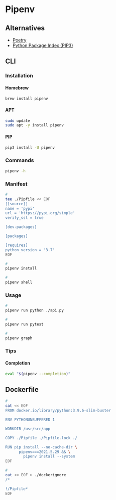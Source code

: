 # Pipenv

## Alternatives

- [Poetry](/poetry.md)
- [Python Package Index (PIP3)](/pip3.md)

## CLI

### Installation

#### Homebrew

```sh
brew install pipenv
```

#### APT

```sh
sudo update
sudo apt -y install pipenv
```

#### PIP

```sh
pip3 install -U pipenv
```

### Commands

```sh
pipenv -h
```

### Manifest

```sh
#
tee ./Pipfile << EOF
[[source]]
name = 'pypi'
url = 'https://pypi.org/simple'
verify_ssl = true

[dev-packages]

[packages]

[requires]
python_version = '3.7'
EOF

#
pipenv install

#
pipenv shell
```

### Usage

```sh
#
pipenv run python ./api.py

#
pipenv run pytest

#
pipenv graph
```

### Tips

#### Completion

```sh
eval "$(pipenv --completion)"
```

## Dockerfile

```sh
#
cat << EOF
FROM docker.io/library/python:3.9.6-slim-buster

ENV PYTHONUNBUFFERED 1

WORKDIR /usr/src/app

COPY ./Pipfile ./Pipfile.lock ./

RUN pip install --no-cache-dir \
      pipenv===2021.5.29 && \
        pipenv install --system
EOF

#
cat << EOF > ./dockerignore
/*

!/Pipfile*
EOF
```

<!--
RUN apt-get update && \
    apt-get --no-install-recommends -y install \
      gcc=4:8.3.0-1 && \
    apt-get clean && \
    rm -rf /var/lib/apt/lists/*
-->

<!--
gcc
linux-libc-dev
libc6-dev
-->

<!--
DEBIAN_FRONTEND=noninteractive
-->
